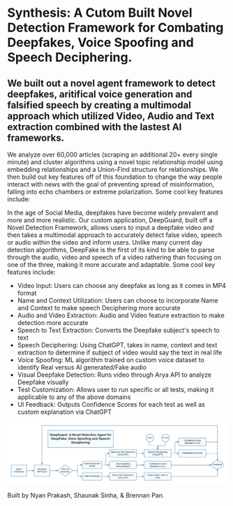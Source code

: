 # Synthesis: A Cutom Built Novel Detection Framework for Combating Deepfakes, Voice Spoofing and Speech Deciphering.

## We built out a novel agent framework to detect deepfakes, aritifical voice generation and falsified speech by creating a multimodal approach which utilized Video, Audio and Text extraction combined with the lastest AI frameworks. 

We analyze over 60,000 articles (scraping an additional 20+ every single minute) and cluster algorithms using a novel topic relationship model using embedding relationships and a Union-Find structure for relationships. We then build out key features off of this foundation to change the way people interact with news with the goal of preventing spread of misinformation, falling into echo chambers or extreme polarization. Some cool key features include:

In the age of Social Media, deepfakes have become widely prevalent and more and more realistic. Our custom application, DeepGuard, built off a Novel Detection Framework, allows users to input a deepfake video and then takes a multimodal approach to accurately detect false video, speech or audio within the video and inform users. Unlike many current day detection algorithms, DeepFake is the first of its kind to be able to parse through the audio, video and speech of a video rathering than focusing on one of the three, making it more accurate and adaptable. Some cool key features include:

* Video Input: Users can choose any deepfake as long as it comes in MP4 format
* Name and Context Utilization: Users can choose to incorporate Name and Context to make speech Deciphering more accurate
* Audio and Video Extraction: Audio and Video feature extraction to make detection more accurate
* Speech to Text Extraction: Converts the Deepfake subject's speech to text 
* Speech Deciphering: Using ChatGPT, takes in name, context and text extraction to determine if subject of video would say the text in real life
* Voice Spoofing: ML algorithm trained on custom voice dataset to identify Real versus AI generated/Fake audio
* Visual Deepfake Detection: Runs video through Arya API to analyze Deepfake visually
* Test Customization: Allows user to run specific or all tests, making it applicable to any of the above domains
* UI Feedback: Outputs Confidence Scores for each test as well as custom explanation via ChatGPT
  
![agent-flow-chart](Flowchart.png)

Built by Nyan Prakash, Shaunak Sinha, & Brennan Pan.

